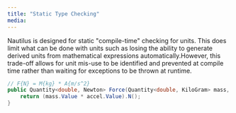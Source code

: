 ```yaml
---
title: "Static Type Checking"
media:
---
```

Nautilus is designed for static "compile-time" checking for units. This does limit what can be done with units such as losing the ability to generate derived units from mathematical expressions automatically.However, this trade-off allows for unit mis-use to be identified and prevented at compile time rather than waiting for exceptions to be thrown at runtime. 
```cs
// F{N} = M{kg} * A{m/s^2}
public Quantity<double, Newton> Force(Quantity<double, KiloGram> mass, Quantity<double, MetrePerSecondSq> accel) {
    return (mass.Value * accel.Value).N();
}
```